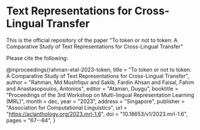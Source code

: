 # Text Representations for Cross-Lingual Transfer

This is the official repository of the paper "To token or not to token: A Comparative Study of Text Representations for Cross-Lingual Transfer"


Please cite the following:

@inproceedings{rahman-etal-2023-token,
    title = "To token or not to token: A Comparative Study of Text Representations for Cross-Lingual Transfer",
    author = "Rahman, Md Mushfiqur  and
      Sakib, Fardin Ahsan  and
      Faisal, Fahim  and
      Anastasopoulos, Antonios",
    editor = "Ataman, Duygu",
    booktitle = "Proceedings of the 3rd Workshop on Multi-lingual Representation Learning (MRL)",
    month = dec,
    year = "2023",
    address = "Singapore",
    publisher = "Association for Computational Linguistics",
    url = "https://aclanthology.org/2023.mrl-1.6",
    doi = "10.18653/v1/2023.mrl-1.6",
    pages = "67--84",
}
